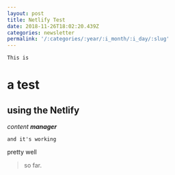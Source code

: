 ```yaml
---
layout: post
title: Netlify Test
date: 2018-11-26T18:02:20.439Z
categories: newsletter
permalink: '/:categories/:year/:i_month/:i_day/:slug'
---
```

`This is`

# a test

## using the Netlify

_content **manager**_

```
and it's working
```

pretty well

> so far.
